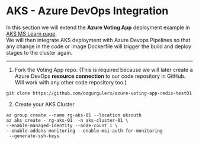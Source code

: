 # AKS - Azure DevOps Integration 

In this section we will extend the **Azure Voting App** deployment example in [AKS MS Learn page](https://learn.microsoft.com/en-us/azure/aks/learn/quick-kubernetes-deploy-cli).  
We will then integrate AKS deployment with Azure Devops Pipelines so that any change in the code or image Dockerfile will trigger the build and deploy stages to the cluster again. 

---
1. Fork the Voting App repo. (This is required because we will later create a Azure DevOps **resource connection** to our code repository in GitHub. Will work with any other code repository too.)

`git clone https://github.com/ozgurgulerx/azure-voting-app-redis-test01`

2. Create your AKS Cluster 

`az group create --name rg-aks-01 --location uksouth`  
`az aks create - rg-aks-01  -n aks-cluster-01 \ `  
`--enable-managed-identity --node-count 1 \ `  
`--enable-addons monitoring --enable-msi-auth-for-monitoring `  
` --generate-ssh-keys`  
